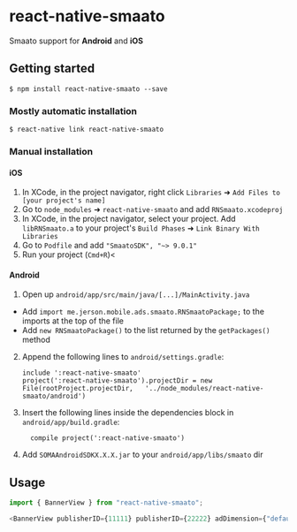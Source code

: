# react-native-smaato

Smaato support for **Android** and **iOS**

## Getting started

`$ npm install react-native-smaato --save`

### Mostly automatic installation

`$ react-native link react-native-smaato`

### Manual installation

#### iOS

1.  In XCode, in the project navigator, right click `Libraries` ➜ `Add Files to [your project's name]`
2.  Go to `node_modules` ➜ `react-native-smaato` and add `RNSmaato.xcodeproj`
3.  In XCode, in the project navigator, select your project. Add `libRNSmaato.a` to your project's `Build Phases` ➜ `Link Binary With Libraries`
4.  Go to `Podfile` and add `"SmaatoSDK", "~> 9.0.1"` 
5.  Run your project (`Cmd+R`)<

#### Android

1.  Open up `android/app/src/main/java/[...]/MainActivity.java`

- Add `import me.jerson.mobile.ads.smaato.RNSmaatoPackage;` to the imports at the top of the file
- Add `new RNSmaatoPackage()` to the list returned by the `getPackages()` method

2.  Append the following lines to `android/settings.gradle`:
    ```
    include ':react-native-smaato'
    project(':react-native-smaato').projectDir = new File(rootProject.projectDir, 	'../node_modules/react-native-smaato/android')
    ```
3.  Insert the following lines inside the dependencies block in `android/app/build.gradle`:
    ```
      compile project(':react-native-smaato')
    ```
4.  Add `SOMAAndroidSDKX.X.X.jar` to your `android/app/libs/smaato` dir

## Usage

```javascript
import { BannerView } from "react-native-smaato";

<BannerView publisherID={11111} publisherID={22222} adDimension={"default"} />;
```
